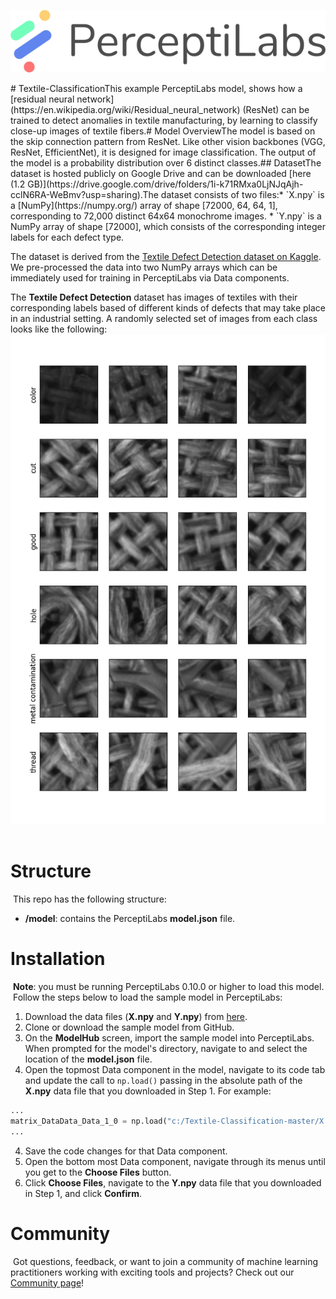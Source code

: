 <p align="center">
  <a href="https://www.perceptilabs.com">
  <img src="./pl_logo.png">
  </a>
</p>
​
# Textile-Classification
​
This example PerceptiLabs model, shows how a [residual neural network](https://en.wikipedia.org/wiki/Residual_neural_network) (ResNet) can be trained to detect anomalies in textile manufacturing, by learning to classify close-up images of textile fibers. 
​
# Model Overview
​
The model is based on the skip connection pattern from ResNet. Like other vision backbones (VGG, ResNet, EfficientNet), it is designed for image classification. The output of the model is a probability distribution over 6 distinct classes.
​
## Dataset
​
The dataset is hosted publicly on Google Drive and can be downloaded [here (1.2 GB)](https://drive.google.com/drive/folders/1i-k71RMxa0LjNJqAjh-cclN6RA-WeBmv?usp=sharing).
​
The dataset consists of two files:
​
* `X.npy` is a [NumPy](https://numpy.org/) array of shape [72000, 64, 64, 1], corresponding to 72,000 distinct 64x64 monochrome images.
* `Y.npy` is a NumPy array of shape [72000], which consists of the corresponding integer labels for each defect type.
​

The dataset is derived from the [Textile Defect Detection dataset on Kaggle](https://www.kaggle.com/belkhirnacim/textiledefectdetection/version/2). We pre-processed the data into two NumPy arrays which can be immediately used for training in PerceptiLabs via Data components.
​

The **Textile Defect Detection** dataset has images of textiles with their corresponding labels based of different kinds of defects that may take place in an industrial setting. A randomly selected set of images from each class looks like the following:
​
![](data_preview.png)
​
# Structure
​
This repo has the following structure:
* **/model**: contains the PerceptiLabs **model.json** file.
​
​
# Installation
​
**Note**: you must be running PerceptiLabs 0.10.0 or higher to load this model.
​
Follow the steps below to load the sample model in PerceptiLabs:
​
1. Download the data files (**X.npy** and **Y.npy**) from [here](https://drive.google.com/drive/folders/1i-k71RMxa0LjNJqAjh-cclN6RA-WeBmv?usp=sharing).
2. Clone or download the sample model from GitHub.
2. On the **ModelHub** screen, import the sample model into PerceptiLabs. When prompted for the model's directory, navigate to and select the location of the **model.json** file.
3. Open the topmost Data component in the model, navigate to its code tab and update the call to ```np.load()``` passing in the absolute path of the **X.npy** data file that you downloaded in Step 1. For example:
```python
...
matrix_DataData_Data_1_0 = np.load("c:/Textile-Classification-master/X.npy", mmap_mode='r+').astype(np.float32)
...
```
4. Save the code changes for that Data component.
5. Open the bottom most Data component, navigate through its menus until you get to the **Choose Files** button.
6. Click **Choose Files**, navigate to the **Y.npy** data file that you downloaded in Step 1, and click **Confirm**.
​
​
# Community
​
Got questions, feedback, or want to join a community of machine learning practitioners working with exciting tools and projects? Check out our [Community page](https://www.perceptilabs.com/community)!
